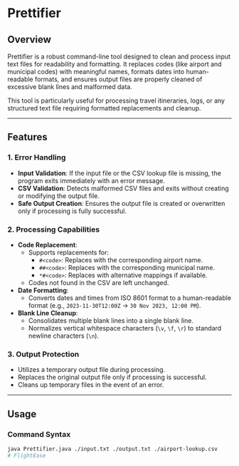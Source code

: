 # Prettifier

## Overview
Prettifier is a robust command-line tool designed to clean and process input text files for readability and formatting. It replaces codes (like airport and municipal codes) with meaningful names, formats dates into human-readable formats, and ensures output files are properly cleaned of excessive blank lines and malformed data.

This tool is particularly useful for processing travel itineraries, logs, or any structured text file requiring formatted replacements and cleanup.

---

## Features
### 1. **Error Handling**
- **Input Validation**: If the input file or the CSV lookup file is missing, the program exits immediately with an error message.
- **CSV Validation**: Detects malformed CSV files and exits without creating or modifying the output file.
- **Safe Output Creation**: Ensures the output file is created or overwritten only if processing is fully successful.

### 2. **Processing Capabilities**
- **Code Replacement**:
  - Supports replacements for:
    - `#<code>`: Replaces with the corresponding airport name.
    - `##<code>`: Replaces with the corresponding municipal name.
    - `*#<code>`: Replaces with alternative mappings if available.
  - Codes not found in the CSV are left unchanged.
- **Date Formatting**:
  - Converts dates and times from ISO 8601 format to a human-readable format (e.g., `2023-11-30T12:00Z` → `30 Nov 2023, 12:00 PM`).
- **Blank Line Cleanup**:
  - Consolidates multiple blank lines into a single blank line.
  - Normalizes vertical whitespace characters (`\v`, `\f`, `\r`) to standard newline characters (`\n`).

### 3. **Output Protection**
- Utilizes a temporary output file during processing.
- Replaces the original output file only if processing is successful.
- Cleans up temporary files in the event of an error.

---

## Usage
### Command Syntax
```bash
java Prettifier.java ./input.txt ./output.txt ./airport-lookup.csv
#   F l i g h t E a s e  
 